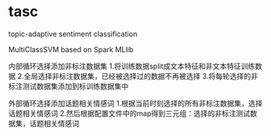 # tasc
topic-adaptive sentiment classification

 MultiClassSVM based on Spark MLlib

内部循环选择添加非标注数据集
1.将训练数据split成文本特征和非文本特征训练数据
2.全局选择非标注数据集，已经被选择过的数据不再被选择
3.将每轮选择的非标注测试数据集添加到标训练数据集中

外部循环选择添加话题相关情感词
1.根据当前时刻选择的所有非标注数据集，选择话题相关情感词
2.然后根据配置文件中的map得到三元组：选择的非标注测试数据集，话题相关情感词 
